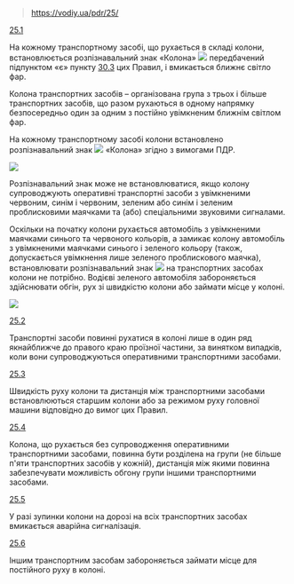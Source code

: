 > https://vodiy.ua/pdr/25/

[25.1](https://vodiy.ua/pdr/25/#251 "постійне посилання")

На кожному транспортному засобі, що рухається в складі колони, встановлюється розпізнавальний знак «Колона» ![](https://vodiy.ua/media/uploads/8.9.png) передбачений підпунктом «є» пункту [30.3](https://vodiy.ua/pdr/30/#303) цих Правил, і вмикається ближнє світло фар.

Колона транспортних засобів – організована група з трьох і більше транспортних засобів, що разом рухаються в одному напрямку безпосередньо один за одним з постійно увімкненим ближнім світлом фар.

На кожному транспортному засобі колони встановлено розпізнавальний знак ![](https://vodiy.ua/media/uploads/8.9.png) «Колона» згідно з вимогами ПДР.

![](https://vodiy.ua/media/questions/pdr/8.9z-2.jpg)

Розпізнавальний знак може не встановлюватися, якщо колону супроводжують оперативні транспортні засоби з увімкненими червоним, синім і червоним, зеленим або синім і зеленим проблисковими маячками та (або) спеціальними звуковими сигналами.

Оскільки на початку колони рухається автомобіль з увімкненими маячками синього та червоного кольорів, а замикає колону автомобіль з увімкненими маячками синього і зеленого кольору (також, допускається увімкнення лише зеленого проблискового маячка), встановлювати розпізнавальний знак ![](https://vodiy.ua/media/uploads/8.9.png) на транспортних засобах колони не потрібно. Водієві зеленого автомобіля забороняється здійснювати обгін, рух зі швидкістю колони або займати місце у колоні.

![](https://vodiy.ua/media/questions/644_.jpg)

[25.2](https://vodiy.ua/pdr/25/#252 "постійне посилання")

Транспортні засоби повинні рухатися в колоні лише в один ряд якнайближче до правого краю проїзної частини, за винятком випадків, коли вони супроводжуються оперативними транспортними засобами.

[25.3](https://vodiy.ua/pdr/25/#253 "постійне посилання")

Швидкість руху колони та дистанція між транспортними засобами встановлюються старшим колони або за режимом руху головної машини відповідно до вимог цих Правил.

[25.4](https://vodiy.ua/pdr/25/#254 "постійне посилання")

Колона, що рухається без супроводження оперативними транспортними засобами, повинна бути розділена на групи (не більше п'яти транспортних засобів у кожній), дистанція між якими повинна забезпечувати можливість обгону групи іншими транспортними засобами.

[25.5](https://vodiy.ua/pdr/25/#255 "постійне посилання")

У разі зупинки колони на дорозі на всіх транспортних засобах вмикається аварійна сигналізація.

[25.6](https://vodiy.ua/pdr/25/#256 "постійне посилання")

Іншим транспортним засобам забороняється займати місце для постійного руху в колоні.